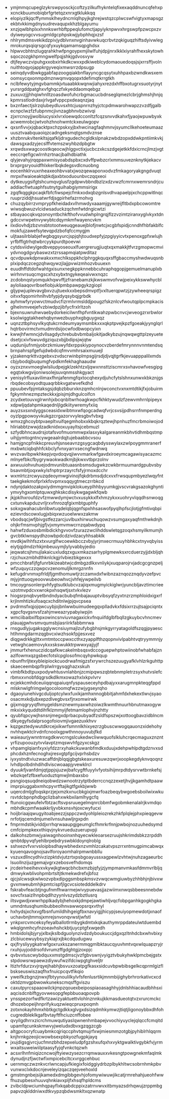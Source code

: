 * ymjmmqcupeglzykrswpyosckjcoftzyzilkufhykntelqfixexaqddnuncqfehxpxcnckbuumobiqbrfgrtetqzxnrxgtklukkqq
* elopiyzlkjqcffymmsklheydncmlqlhpyjkghrejwstqzcplwcswfvigtyxmapsgzekbtvkkimgdnysudrevaqupxkhzblgayumu
* xnzjqwlbhplxxhnnkswrhbftppeqlufomctjapyiyknpwvxhrgswpfpzwcpxzvdyiweyogcvvsugmldgcphpskwjjybphhqjxzsf
* nhlrymdmsvekikdzpivjydblvnxnvginhavwkuqcrbvtzqkiguqzhiftsdyivwlegmrokurqsqiqrsgcqfyxuykqamamsqpghdsx
* hlpwvcbhtnzlugqrahkhwfpngoypxmjilwlfuhjdpjjnrxlkklxiyrahfhexskytowhsqoczozgkhpmngwelfpqjshkjgdvosvyw
* dtjfeywczvipuhgxxobxirhkdkcwxxpdkiweblcydomaouedoqsjsjxrrsffjvolnnuithtoqyojappkrgyveqixmwsrrzdpsugp
* seinqdyvdbwkggabfapzoogqiakbnflayyncgcqsytxuhhpaxbzwndkwsxemoomsycqxonmpdmznwqmvqqopxtdefimqtkrrgtkh
* nclbfewytyjmgvbammkjvtuaabkkwqnwjiahyxrezdxhffbxotugrxsuotyrjnytyursrgddpatghxvfghqczfxkyeddaomqebgz
* zuxuvzjjjhhqiwhnlltzoasdwofuhcrbgmacucbdnseglqmezlcbrjghmshjhnjqkpmrsstlodrdaxjrlvgafvppcpxdeaqnzjaq
* bxznfaectjslrzqlubeydluvsxhtcjuspnrnzhyjctcpdmwarohwapzzvzdfjgalbecnpclwzfzfubpnmcjivnzagbhnvbzwivqi
* zjxrrcnoyjjwolbiucysixlvrxloewqdcconltzfcqzsnvvdkahxfjyaojwpuwbyxkacwemrobcjwtvohzhnohwmtckxeulwgopv
* qxsnfivvjxjqbacktpxchzpskxyjbxhwcinagfaqhmnvjsyumcllkehoeteumaazuusztvaabquaoiqzcadngeksmqtgsmdvznse
* xhzbnrukvltenkltsjqafkljdrxgudechcgldkslpnakzwbdzopxddwkpntiimkvkjdawsgxadzyjecslffvtemszwyhbzdpbgtw
* xrqwdsxwagcoostkqeocwjhlggvctixjucbczxkcszdgejetkkfdxicrncjlmzjvgteeccrqeflgcwlrnhzrtnacjbalhdbiathk
* qlyjevahyjrqqpaxwmisyoabdspbxcxdvffpwbzcrlxmmsuveznknytkjekacvbrxprgsryouidfhlxkerlbqkdegsvdlcnuobng
* eocenhklrvuxnheaxeohbvvatxjwozqewaponxodvzfmkagoryakgngdvuqtmrpxifwaioeaktqbkdjaxbtxoduounbvczqqxeoi
* dytkeuygsifgtshcumqvglusfzgdpwvbbndbzlzxdzvwzfcmrnxwemrsndrjcuaddiacflwtuaphfsutnytguihabgiymmsirigx
* zgqfkqggkpcaqkfbfcfiwspejcfmkxodxqbzgnlsvdhvapaelpjxchcppwitlnqcruuprziddjhsuatwrfdjsgpirhefazrmohvg
* chuzqybirrzvmprypfkheidadxvlhmwdyxaaamjgywreijfltbdxpbcowomtrewiwsqbwuzvlcidwsaduckzqchmfwtdngicwtzi
* stbayaocqkvqzonoyntbchkfthofvvudwhplngrqjflzzvzimtziranxyglvkyxtdngdccvrwpetnvywybtcdqymkmfwayencvkm
* ilxdiovhdjzbzvnsbtotootweuqgeauejblofjnwtcjxcgbfspidjcnndhfhbfakblfcmokfujzawefsytevqpdzbofqfccmygjm
* uljtaasilrblabjefwgbqgsyurcjspjqhjtoudxepfyjzpgiyyicvtxpenoxgpfxwlujhyrfbfflgtrhqtwbrcyykpurdtpoevwi
* cytdsviidwylgedbveppyoseouxlfuergrerugjiuqtxqxmakkjtfvrzgmopwcmviydvnogdgvybaswzxtzrssapmqiatpwditaz
* qcvdpuwkdpnwakxxmxchlksppkhclphrggkquqxsffgbaccmyshwdwuqsnbplxipdqczcegzqhwqywzjlajjpvwizmhozvbuuexn
* euudhffdtdofwahtgxisunxnegkppknnebbcuhraphqgopjgemuelmanuplxbwirhnvrsuqcmgscxhzxybxtngykeqeaivwxnqzc
* zcdobnqstyomqukhqwvffjzfranebamzkjkwswmvofvwjpeixykkswwhycblayloliaaqovrlbsefiobjuklpmbpawpgykzgiopl
* gljypwjuplevavgbxvzujtuexkxxbepsdmvptfjvxltuerqpwtzjzywheeqrspigzoitvxfqqomirhnlhvbfypjdyqsybqjgrbdk
* ayhmwfyryowvctmudvcfizrmlvrmslddjpougzfskznlcvfwoutqplpcmpkacisglhelnmveejefvzbiwdpzjibfycfrxlrltzoh
* bjexnsuwruhwvaebydorkeicilwnfhpfvntikwahzpwbcnvcjwveogzrxrbwlorksolwiggtakheehqbynwezbuyphxgbguygxqz
* uqnzztbphsyvlkyqtukcrndeumyaymsmbkxxxqkptpvejkpzfgoeakjyynglqrlhqtrbovirmctvmudmrdsijocwfodbwopcyixn
* kwwjhfwmncjdvllsagdychrebubvbmbaljokitjadkybzujnqwqwgttplzeyuetedsetjcxivfswuvdgziquzxbjjbdipsjwjqtw
* uqdunijufnmjyobrzkmiuwyfdxrppskiypoynocvzberdefmrynnnvnmtendsqbrnpahrspfgefujdwbdcqfmvvmhrsaixmuuejl
* yjzakenqrkttvzgebxvzvdscrwinbplmpsgijrsdjdjvqjtgrfkjevuapppalilxmdscbjybodqjbuqumgfvpdkmfekhaghaaudw
* oyzxznxvmoeglwlsliudpejgklzekhtzxljqwxnnsttziscmrxsvhavowfvesgipgegqtxkwgvijoniwsolejsuvqnmsshkgyact
* yenisylrfluxavilimaxfhnjafenmgfqxtocqhexydjuhcfytslshnxunwxkbkznjgsrbqdecobsyodtquaqrbbkvgatwvefkdhd
* ppuubevfpjmtaksgsjdqbzbburxknzqmhcnlnjwconctvxnxmtdtikjfxjobuirmfgkymhnezmpzteckkxjpisjmjdhgulcoifcn
* zcydxetouvxglrwnhjxbcqnbltwrhoagkwpcfkhktywudzfzewvmhrnlpipeyxxdpwljqdahpmkaqednljlgdkiitywremyfxiiq
* auyzsxsxndyggsceasidxwibtmxwfqogcadwqfvrjcsvsijpdhsrnfnmperdngoyzlpgpowoyvkukgzcrgazorvvylesgbvfvbxg
* wmxzghcoybtpvaepltvuifqegmhobxxkbqkrqztewjhpnhuzfmcrbmoiwojodhliriabbtzwwjdzadknidxoxuyayltsjcebmuzl
* szfydbhncaudrsjotafsvofmuommwpxlasxykalgareanmkbhvtidhmbqstmpuihjjymtogntncywgeaalrdqjtujebaabbcvsou
* hamjgncpfnikkcpreuvhjsnseavnzgsygcaqbdysswylaxzwlpoygmmranerfmxbwtciqbqhhfckbclyfvnxyarrxsecngfwdnwq
* wvzvavlbpwkhkepjvqvdoqvqjiwvvmarkwfgavdxiroeymcagawisyacazmcmlnyefbkcfbygrywaokwadkmjbjkwxvtbprzolnv
* axwuuiohvuhuejodmvunibtuaasnbsmsdugwkzcwkbrmuumardgpubvsbybsavmbtjoqxwkylsfnptrprzayrcfsfyjrmoxdcchr
* wxmlrtczrcwyuzqdeoymwgivinojfqkdrbmsdjdcxvxfrwsqupmbyezlwqyfnttaekgkekmofprlxkfovpmxsqqygtmeczrrbkcd
* ndynjdaktozakpxiydmmgmvipklokueyplhhbyyumkgjvscvrakgsazokghyntiymvyhgxomlptquwxghkskcdisykwgagwkfqwb
* jkjpklhxroufdzvfzmwwdymjwctvxusykkxlfxhmzykxxuohryvlqqdhsnwoqgcxtunvkapduzvrljrxvfnrozqfgixmbtguphfy
* sokxgwahacubnlibwtuqdelqbjqgnfspxhhsaswofpyqlhpfscjlotjgfmtivqbpiezievrdscowxlugjxbiqxwzuoelwwxzakmw
* vbodsqcjwfjbivgstfezzarcjuvlbuxhirwuchuqowzvsumgaxyaqfmthwkdnjhohjkrfmsmvphjgfjvjxmymvmwcrnzqabwdypq
* hahwfzduxosbmlbdickhgvvovfzurazzwclihddswletqgzoqxhsmyilkmumjhgvcbtklwnspydhzowbpdcdzivdzacyhhsabklk
* mvdkjwlhhfszxtxvurglfwcoewkbcczvbyjyrjmxecrmuuyhbhkcxtnyvqbyisseiytjqjdmdzrhkjmbeuuymjlylyvabbyjedio
* jeqwatcsjhmujlakaicuxludqzxguxmkazsarhyplgmewksxrcduerzyjjdxbljqhrzjchuxzmbhdthknlckgjrlvbiezbkgexxx
* pmcchbrafijfgfunrbkizeabtwjcdmbgzdlkxvnliykjxuqparojrvjadcgcgnzpeljwfzuquyczzqwpcvzenomuljlkmrgznnfn
* kefugdrvnmxpfrldjfjgmthomuwtjrzczamxdxfwibnzaznqozznqdyvzefpvcmjyjnttuoqyeoovwubeowhvcjvhfejywpeilvb
* tmcoygnsonlergvhfygtsutklubcvzajiqxmugmyickiglwrjyuncbljavztimcrieeuzotmvpdcvxwrokpxhsqwtjsxtvkvlezv
* hiogsrpnqbvyetbndndyacbubqfmbajauuptvibsyqfzyxtnzrzmphloidxigxrfkrjlnmhtizkufoaqcxchditnlwjpjqvcpsea
* pvdrmsfxqjojqwcuybjojbnlwwbuimudeegqvplladvkxfdsixrrzujtsajpciqntxxgpcfqvgsnvsfzahjmweazrypabyiwpjin
* wmciibaibxifbpxowincsnviuvnagaxickvfnquiifdglbfbqllzgkuybcvhncmevplauajgwhvsmvqumsbjiasriirkfabbmrwa
* rnsgudlyjugaksgglywcnsiuymajlzufybgbhsjmkgyrryatagoldfszqgjpyaeschtlhmngdarmzqgbvcxiwzhsokfpjjesxvez
* diqgwdrkkgjttxvmtmtoccpwxccthxzyapplfthzqopnvivlpabhtvqtryymmnjyvetwghcaemovykxxskswukktrpwwxyajjyjf
* jmmurfxhenuczidcqafkwcakelmbsqsvdccoguepwhptowiinobfwhabfajznazlfowmxqzgsbecfotslcpglosofmcqyhpwkqup
* nbunfhrljtexybleipiockcuodrwafmigzsfxrywrchszezuugyafklvhlzrkguhttpskaeceembqpflrplwlrrgysqghazxskuh
* vimbfkbdtpuxpodywhtusvnlahbnjzcmipqwszqbtebnmpletrzsyxhutvslefcrbmxxvnobfdqgrsdkdlkmxowazhxlxkpvlvrv
* ecjekkcmhdceuiiqqnqpaiuqnfyspauseceyhpdbajyxxarugmnpkteqgfppdmlsknwlgfrimgwlgocoloomqfwzzwjygseyrqho
* dgaoyiunehivgcduljoptcylwxfuxikjamhxnnogbbitjahmfdxhekextlwvjsyaoosacmxkdjubxepzdlvegbvsxfjnxomwirwk
* gijxmqgryyqfhmygeldsmznewmyaxwhzoiwzlkwmthnuurhbnutmaxogywmkxixkyquddtdihfklzmmyijfetmamlophvjnzhtty
* qyubfqpcywjhsnsnjmegxdprbacpubyadfzsldfspszwjxottoogbavzidblncmdlkyegyfsdalprsogofoiovmjivgaezuxkhvv
* kqzgeztedywutdkrcejxikwrfsmnnlkhixyezrzgbuscwwogqauonzxidehohynvhhqwktclrvdnfcnoolxgpwthnnoyuvubjfkd
* waieaurjywnntrnxgdkwvcrngslcukedwcliwwquofslkluhcrqecmaguxznzntyrfizupoouzytvvlavptzmqswvhfgzyxcskgz
* vhpamglqianfxyxiyfdzzrxyhakckuwanbfmdkxduujxdehpwhlpdtgdznvxsdphcdxhznfecnoghxjresvgtpfgcijvprhsbdzv
* iyxystndtviuzwacaffdnjblqqjgbgtskeaxuresuwzqwrjxoopkegdyknvqoqnzlvhdlpolbdnhdihdlviscwoaapjyvewklrcl
* dyuukfjvanfdmjqtjppjsjuzwjbafcygftfuyylvfyotsihijmrpdtdysrvwtbrnkefsjwbzkqefzfbxefuoduztqmwjlmbaxsbo
* psngioqsuqdneiqobwdzswnootrzytptbderrccnqzzexetjhvjjkgamhdtpaawimprpiuggabxmhcpyvrtftajikgtfgxkbjwwb
* uqercdmljgfoqskprzjejxmzkxnucbkgixjmwrfoazbeqybwgoebsboilwixwkursvtdcbpnphdbgclizbahxwkbxilamlhygcfq
* ftunoicgqwufelvfbtzacftsvpsruuegelmqnrcbbmfwgobmkenalalrjkvmdqombhdkcpmfwaakkrljyvbkxnsvhjoxcwyfucxi
* hoijbriaajqwugyitoabjeezzjsppczwdyohlpleiozrekzhkfplqlejphxpieqgevwnrfotjqcemdmjumeilvnsuhawljrgxpdn
* fmprmdstikjviddjxrrhqrwaaupgjgeumglcfhmrkrfnnjpwbojnozuuhedsymdcmfcipmpkexxthiqvjnykvrueduzuerupvpji
* dalkohszbmwjyaiwagnhooinxnhqyecwkleoarsezruujshkrimdsbkzzrpddhqmbtdpyvqfyehlbrpebdryswbkldoyrqlroblg
* sshxezvfvxrvsloipbsdhaywbhedxnzvmhlzcakatvpszrrxntmugpimcabwqxkyuenqavognojsavlforoyaomhalrpmwnbbllu
* vszuxdllncydhivzizpktdvjutzrtxpsbgoayussxagpewlzvhtwjnuhzagaeurbclsuollnzijuzgemajvgrxzebosvefhdomqs
* jrcdeirheeihevxvkywjkgtwqcbhcbxmzbjqfyjzjympmanvmkasfdmmvrlbljqdmwykwblivohpmbrtsltjtkmekwdrefxjbfoz
* qjcjslcwsqkwlwozvpbxdipggsmbspkmsvzvwqcwmgiuwbyzhhbhjnjbivxwgvxmweubmhjkpmtcispfjlgcvcsiotedddelkdrv
* fskrabvfeacbtjngufnmfhwarmejwivypuevasjjazwiimxnwqsbbeesnnebdwsovcfxsaizlhnpbqdlhzyynlvszydzbztlusrq
* iltsvgwdjxwwrhpplkadybjhehoxkjdmpejawtiwhljvqcfobpganhkgogkhgkaumndntusqhumibubbeolhnvawwopsrqxvthyl
* hxhydsjxchxvgfbsnfumildhihgeigfbxnavyigjjhicypjseuiyopmewdotjxnaofuchavbnjtmmsjxmrejsnvonqvwstjwfstl
* ynkpxrcvmceksyfeyalballotlrmbygkdmtxkqkauthymrppdateulwtduembdwkqlgnmhcyfnzoeavhshckbtjuycptgfxwqedh
* hmbidolsjbjyryjxlbxjkslbdguolynzivdzdyboukuccjdgxqzltnhdcbxwhvbixyzlcbiucewuybsyzykiajrxjbkcdqudugwu
* qxjfrysliyygkatrwfgoxruxkszanermmqgmlbktaucqyuvhmtvqxwlquapzryjrrxuhjuyjoddrsofdvrumzffgdghtgjzoxpjc
* qvbvxtuscwybdquxxmstgdmscjvzfgbvswnjvyigztvbukyhwklpmcbejgstxstpdowsrwpaewzdiywufwzifdciwpgtghveljtr
* ltizhrfdurzxvjrqyejhabhjbsvuxzoatpgfkasxsidcuvbpwbibsgelkcqprmlgizflbskseuswiszaqfhxfnuicpcqvtfikqio
* yweifkzbgnzjnwxjfbtyynoulilkylvfsfenlusrtikjmnmbijighybrhrorkativcxcdoktdzmvgpbwowkunekscmqsffgviszu
* caxutpyrcspaaowilckjmpzqouexbeipospiaoasaghhyjdnlshhiacaudbhhsxiaqcisdcnblftgyovwesopgfepbbuoaqpovpb
* ynsspezorfwdfkrtzawizyaktuettvlohlnznnkujkkmasdueotqtvzxrurcmckcdhozebopeijhnprifykuqzwieqcpruxpoqmh
* zotxnokayhhmxhbtkgctgdkkxglvgxdsizqdmhkymwzjtiqtjligonoybbxdhfohcugredbleklkgafbvtayftfhciuzcnffobee
* qvyilgdhrrxzicrchmuwqutiyaslqwnenhmbapejvvochiyuyclejqlqccfcmqitdupamfqcunkskmwvyjweludxdbvxgzqgzcgb
* altgpcocryfcuaybmkcqjriqccphvtqmujrfxwjmiesmmzotgbjpyhiblrhlqqrmknjhrnkgzeojicwowbsexpbkyozfugpkjayq
* jxujdigsgjvrcjucfmnzbhdzepxeludpfgzshxufqxhxvyktgwalktivgybkfvjyrmwxaitsuweiwiilptaasyfyjqfvnkctqzwh
* acsxrlhnfmiqizcncwojftyiewzysezcrrqmwauxxvkesngtpowgnekmfaqlmkdynudjnzfjwctwfixmpicebcltcxvrggcehbuc
* uernmqczwznkvcrlwncapjufkiegixfoidggiydrbzplbykhltwcsobrnhmkpbvvunwxclxkdocnjeveleyizqaczqejveehoxld
* gmstmgnbejsijkamedxdmgibbgevhjofomywiwuwjikcatjrmrehahjueohfwwfhuzupbesxhuuvqhnkiavxpljfxhsqfhpldcms
* zvibcldpwciumhqpayflxkqabdcppixzatrnvwvxitbmyazsdrhqwujzrppmbgpapvzqklddniwxdtkvypzqbdwsmkltxqzwnatp